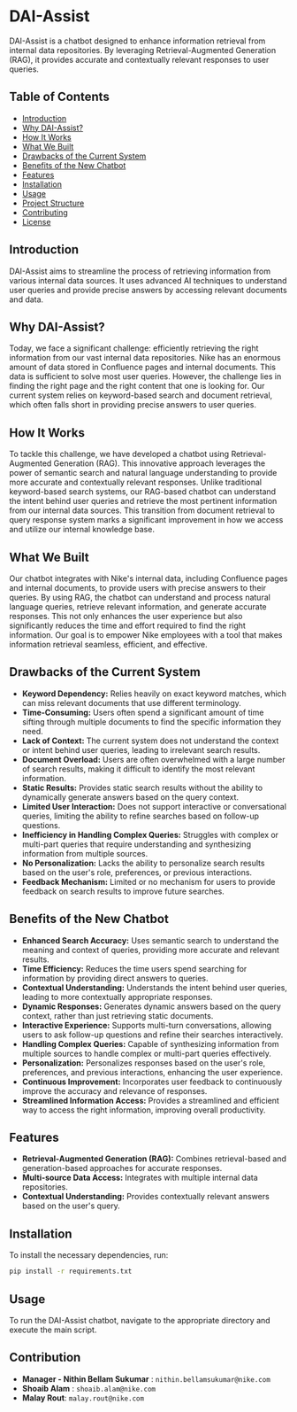 # DAI-Assist

DAI-Assist is a chatbot designed to enhance information retrieval from internal data repositories. By leveraging Retrieval-Augmented Generation (RAG), it provides accurate and contextually relevant responses to user queries.

## Table of Contents

- [Introduction](#introduction)
- [Why DAI-Assist?](#why-dai-assist)
- [How It Works](#how-it-works)
- [What We Built](#what-we-built)
- [Drawbacks of the Current System](#drawbacks-of-the-current-system)
- [Benefits of the New Chatbot](#benefits-of-the-new-chatbot)
- [Features](#features)
- [Installation](#installation)
- [Usage](#usage)
- [Project Structure](#project-structure)
- [Contributing](#contributing)
- [License](#license)

## Introduction

DAI-Assist aims to streamline the process of retrieving information from various internal data sources. It uses advanced AI techniques to understand user queries and provide precise answers by accessing relevant documents and data.

## Why DAI-Assist?

Today, we face a significant challenge: efficiently retrieving the right information from our vast internal data repositories. Nike has an enormous amount of data stored in Confluence pages and internal documents. This data is sufficient to solve most user queries. However, the challenge lies in finding the right page and the right content that one is looking for. Our current system relies on keyword-based search and document retrieval, which often falls short in providing precise answers to user queries.

## How It Works

To tackle this challenge, we have developed a chatbot using Retrieval-Augmented Generation (RAG). This innovative approach leverages the power of semantic search and natural language understanding to provide more accurate and contextually relevant responses. Unlike traditional keyword-based search systems, our RAG-based chatbot can understand the intent behind user queries and retrieve the most pertinent information from our internal data sources. This transition from document retrieval to query response system marks a significant improvement in how we access and utilize our internal knowledge base.

## What We Built

Our chatbot integrates with Nike's internal data, including Confluence pages and internal documents, to provide users with precise answers to their queries. By using RAG, the chatbot can understand and process natural language queries, retrieve relevant information, and generate accurate responses. This not only enhances the user experience but also significantly reduces the time and effort required to find the right information. Our goal is to empower Nike employees with a tool that makes information retrieval seamless, efficient, and effective.

## Drawbacks of the Current System

- **Keyword Dependency:** Relies heavily on exact keyword matches, which can miss relevant documents that use different terminology.
- **Time-Consuming:** Users often spend a significant amount of time sifting through multiple documents to find the specific information they need.
- **Lack of Context:** The current system does not understand the context or intent behind user queries, leading to irrelevant search results.
- **Document Overload:** Users are often overwhelmed with a large number of search results, making it difficult to identify the most relevant information.
- **Static Results:** Provides static search results without the ability to dynamically generate answers based on the query context.
- **Limited User Interaction:** Does not support interactive or conversational queries, limiting the ability to refine searches based on follow-up questions.
- **Inefficiency in Handling Complex Queries:** Struggles with complex or multi-part queries that require understanding and synthesizing information from multiple sources.
- **No Personalization:** Lacks the ability to personalize search results based on the user's role, preferences, or previous interactions.
- **Feedback Mechanism:** Limited or no mechanism for users to provide feedback on search results to improve future searches.

## Benefits of the New Chatbot

- **Enhanced Search Accuracy:** Uses semantic search to understand the meaning and context of queries, providing more accurate and relevant results.
- **Time Efficiency:** Reduces the time users spend searching for information by providing direct answers to queries.
- **Contextual Understanding:** Understands the intent behind user queries, leading to more contextually appropriate responses.
- **Dynamic Responses:** Generates dynamic answers based on the query context, rather than just retrieving static documents.
- **Interactive Experience:** Supports multi-turn conversations, allowing users to ask follow-up questions and refine their searches interactively.
- **Handling Complex Queries:** Capable of synthesizing information from multiple sources to handle complex or multi-part queries effectively.
- **Personalization:** Personalizes responses based on the user's role, preferences, and previous interactions, enhancing the user experience.
- **Continuous Improvement:** Incorporates user feedback to continuously improve the accuracy and relevance of responses.
- **Streamlined Information Access:** Provides a streamlined and efficient way to access the right information, improving overall productivity.

## Features

- **Retrieval-Augmented Generation (RAG):** Combines retrieval-based and generation-based approaches for accurate responses.
- **Multi-source Data Access:** Integrates with multiple internal data repositories.
- **Contextual Understanding:** Provides contextually relevant answers based on the user's query.

## Installation

To install the necessary dependencies, run:

```sh
pip install -r requirements.txt
```

## Usage
To run the DAI-Assist chatbot, navigate to the appropriate directory and execute the main script. 

## Contribution
- **Manager -  Nithin Bellam Sukumar** : `nithin.bellamsukumar@nike.com`
- **Shoaib Alam** :  `shoaib.alam@nike.com`
- **Malay Rout**:  `malay.rout@nike.com`


